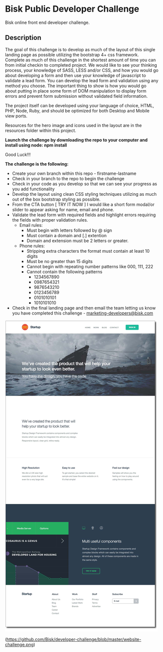 # Bisk Public Developer Challenge
Bisk online front end developer challenge.

## Description
The goal of this challenge is to develop as much of the layout of this single landing page as possible utilizing the bootstrap 4+ css framework. Complete as much of this challenge in the shortest amount of time you can from initial checkin to completed project. We would like to see your thinking process, your knowledge of SASS, LESS and/or CSS, and how you would go about developing a form and then use your knowledge of javascript to validate a lead form. You can develop the lead form and validation using any method you choose. The important thing to show is how you would go about putting in place some form of DOM manipulation to display form errors and prevent form submission without validated field information.

The project itself can be developed using your language of choice, HTML, PHP, Node, Ruby, and should be optimized for both Desktop and Mobile view ports.

Resources for the hero image and icons used in the layout are in the resources folder within this project.

__Launch the challenge by downloading the repo to your computer and install using node: npm install__

Good Luck!!!

__The challenge is the following:__
  - Create your own branch within this repo - firstname-lastname
  - Check in your branch to the repo to begin the challenge
  - Check in your code as you develop so that we can see your progress as you add functionality
  - Develop the layout using clean CSS styling techniques utilizing as much out of the box bootstrap styling as possible.
  - From the CTA button [ TRY IT NOW ] I would like a short form modal/or slider to appear asking for name, email and phone.
  - Validate the lead form with required fields and highlight errors requiring the fields with proper validation rules.
    - Email rules:
      - Must begin with letters followed by @ sign
      - Must contain a domain and [.] extention
      - Domain and extension must be 2 letters or greater.
    - Phone rules:
      - Stripping extra characters the format must contain at least 10 digits
      - Must be no greater than 15 digits
      - Cannot begin with repeating number patterns like 000, 111, 222
      - Cannot contain the following patterns
        - 1234567890
        - 0987654321
        - 9876543210
        - 0123456789
        - 0101010101
        - 1010101010
  - Check in the final landing page and then email the team letting us know you have completed this challenge - <a href="mailto:marketing-developers@bisk.com">marketing-developers@bisk.com</a>

  <div style="border: 1px solid ##888;"><img src="https://github.com/Bisk/developer-challenge/blob/master/website-challenge.png" /></div>

(https://github.com/Bisk/developer-challenge/blob/master/website-challenge.png)
